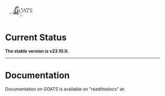 <!-- <table style="width:100%">
<tr>
  <td><img src="./graphics/GOATS_logo.png" width="100" height="100"></td>
</tr>
<tr>
  <td><font size="18">Gemini Observation and Analysis of Targets System/font></td>
</tr>
</table>
 -->
<img src="./graphics/GOATS_logo.png" alt="GOATS logo" style="height: 50px; width:100px; padding-left:0;" text="BLah"/>

# Current Status
**The stable version is v23.10.0.**  

---
# Documentation
Documentation on GOATS is available on "readthedocs" at:

